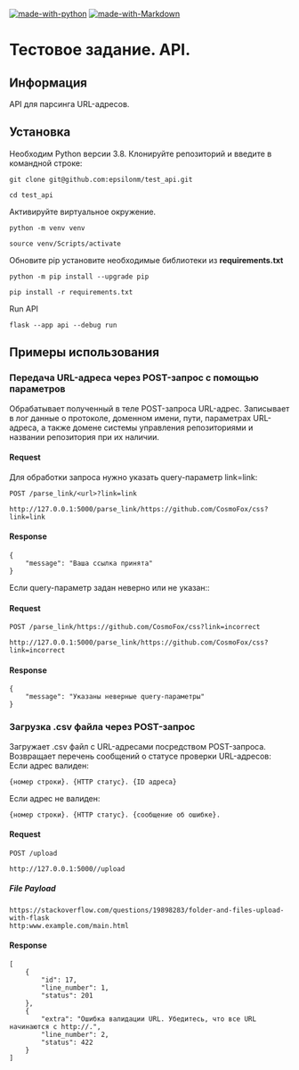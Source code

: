 [![made-with-python](https://img.shields.io/badge/Made%20with-Python-1f425f.svg)](https://www.python.org/) [![made-with-Markdown](https://img.shields.io/badge/Made%20with-Markdown-1f425f.svg)](http://commonmark.org) 
# Тестовое задание. API. 

## Информация 
API для парсинга URL-адресов.

## Установка

Необходим Python версии 3.8.
Клонируйте репозиторий и введите в командной строке:

`git clone git@github.com:epsilonm/test_api.git`

`cd test_api`

Активируйте виртуальное окружение.

`python -m venv venv`

`source venv/Scripts/activate`

Обновите pip установите необходимые библиотеки из **requirements.txt**

`python -m pip install --upgrade pip`

`pip install -r requirements.txt`

Run API

`flask --app api --debug run`

## Примеры использования

### Передача URL-адреса через POST-запрос с помощью параметров
Обрабатывает полученный в теле POST-запроса URL-адрес.
Записывает в лог данные о протоколе, доменном имени, пути,
параметрах URL-адреса, а также домене системы управления репозиториями
и названии репозитория при их наличии.
#### Request
Для обработки запроса нужно указать query-параметр link=link:

`POST /parse_link/<url>?link=link`

`http://127.0.0.1:5000/parse_link/https://github.com/CosmoFox/css?link=link`

#### Response

```
{
    "message": "Ваша ссылка принята"
}
```
Если query-параметр задан неверно или не указан::

#### Request
`POST /parse_link/https://github.com/CosmoFox/css?link=incorrect`

`http://127.0.0.1:5000/parse_link/https://github.com/CosmoFox/css?link=incorrect`

#### Response
```
{
    "message": "Указаны неверные query-параметры"
}
```

### Загрузка .csv файла через POST-запрос
Загружает .csv файл с URL-адресами посредством POST-запроса.
Возвращает перечень сообщений о статусе проверки URL-адресов:
Если адрес валиден:

```{номер строки}. {HTTP статус}. {ID адреса} ```

Если адрес не валиден:

```{номер строки}. {HTTP статус}. {сообщение об ошибке}.```

#### Request

`POST /upload`

`http://127.0.0.1:5000//upload`

##### File Payload
```
https://stackoverflow.com/questions/19898283/folder-and-files-upload-with-flask
http:www.example.com/main.html
```

#### Response

```
[
    {
        "id": 17,
        "line_number": 1,
        "status": 201
    },
    {
        "extra": "Ошибка валидации URL. Убедитесь, что все URL начинаются с http://.",
        "line_number": 2,
        "status": 422
    }
]
```
